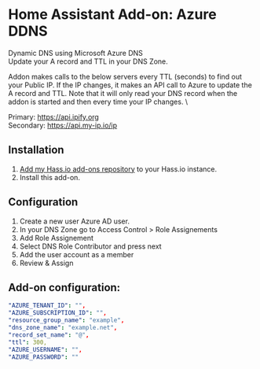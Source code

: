 # Home Assistant Add-on: Azure DDNS
Dynamic DNS using Microsoft Azure DNS \
Update your A record and TTL in your DNS Zone. 

Addon makes calls to the below servers every TTL (seconds) to find out your Public IP. 
If the IP changes, it makes an API call to Azure to update the A record and TTL.
Note that it will only read your DNS record when the addon is started and then every time your IP changes. \

Primary: https://api.ipify.org \
Secondary: https://api.my-ip.io/ip

## Installation

1. [Add my Hass.io add-ons repository][repository] to your Hass.io instance.
1. Install this add-on.

## Configuration

1. Create a new user Azure AD user.
2. In your DNS Zone go to Access Control > Role Assignements
3. Add Role Assignement
4. Select DNS Role Contributor and press next
5. Add the user account as a member
6. Review & Assign

## Add-on configuration:

```yaml
"AZURE_TENANT_ID": "",
"AZURE_SUBSCRIPTION_ID": "",
"resource_group_name": "example",
"dns_zone_name": "example.net",
"record_set_name": "@",
"ttl": 300,
"AZURE_USERNAME": "",
"AZURE_PASSWORD": ""
```


[repository]: https://github.com/MichallPPP/hassio-addons
